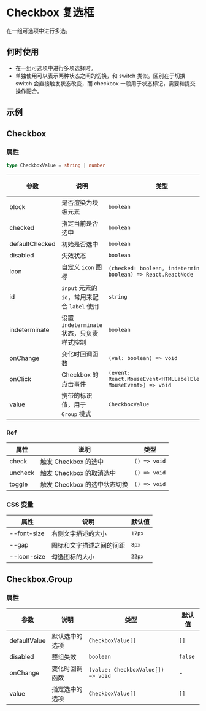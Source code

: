# Checkbox 复选框

在一组可选项中进行多选。

## 何时使用

- 在一组可选项中进行多项选择时。
- 单独使用可以表示两种状态之间的切换，和 switch 类似。区别在于切换 switch 会直接触发状态改变，而 checkbox 一般用于状态标记，需要和提交操作配合。

## 示例

<code src="./demos/demo1.tsx"></code>

<code src="./demos/demo2.tsx"></code>

<code src="./demos/demo3.tsx"></code>

## Checkbox

### 属性

```ts | pure
type CheckboxValue = string | number
```

| 参数 | 说明 | 类型 | 默认值 |
| --- | --- | --- | --- |
| block | 是否渲染为块级元素 | `boolean` | `false` |
| checked | 指定当前是否选中 | `boolean` | `false` |
| defaultChecked | 初始是否选中 | `boolean` | `false` |
| disabled | 失效状态 | `boolean` | `false` |
| icon | 自定义 `icon` 图标 | `(checked: boolean, indeterminate: boolean) => React.ReactNode` | - |
| id | `input` 元素的 `id`，常用来配合 `label` 使用 | `string` | - |
| indeterminate | 设置 `indeterminate` 状态，只负责样式控制 | `boolean` | `false` |
| onChange | 变化时回调函数 | `(val: boolean) => void` | - |
| onClick | Checkbox 的点击事件 | `(event: React.MouseEvent<HTMLLabelElement, MouseEvent>) => void` | - |
| value | 携带的标识值，用于 `Group` 模式 | `CheckboxValue` | - |

### Ref

| 属性    | 说明                         | 类型         |
| ------- | ---------------------------- | ------------ |
| check   | 触发 Checkbox 的选中         | `() => void` |
| uncheck | 触发 Checkbox 的取消选中     | `() => void` |
| toggle  | 触发 Checkbox 的选中状态切换 | `() => void` |

### CSS 变量

| 属性        | 说明                     | 默认值 |
| ----------- | ------------------------ | ------ |
| --font-size | 右侧文字描述的大小       | `17px` |
| --gap       | 图标和文字描述之间的间距 | `8px`  |
| --icon-size | 勾选图标的大小           | `22px` |

## Checkbox.Group

### 属性

| 参数         | 说明           | 类型                               | 默认值  |
| ------------ | -------------- | ---------------------------------- | ------- |
| defaultValue | 默认选中的选项 | `CheckboxValue[]`                  | `[]`    |
| disabled     | 整组失效       | `boolean`                          | `false` |
| onChange     | 变化时回调函数 | `(value: CheckboxValue[]) => void` | -       |
| value        | 指定选中的选项 | `CheckboxValue[]`                  | `[]`    |
